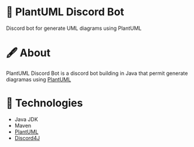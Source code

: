 # 📄 PlantUML Discord Bot
Discord bot for generate UML diagrams using PlantUML

# 🖋️ About
PlantUML Discord Bot is a discord bot building in Java that permit generate diagramas
using <a href="https://github.com/plantuml/plantuml">PlantUML</a>

# 🔨 Technologies
* Java JDK
* Maven 
* <a href="https://github.com/plantuml/plantuml">PlantUML</a>
* <a href="https://discord4j.com/">Discord4J</a>
